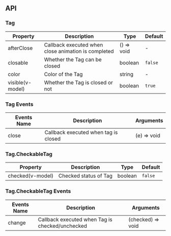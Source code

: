 

## API

### Tag

| Property | Description | Type | Default |
| -------- | ----------- | ---- | ------- |
| afterClose | Callback executed when close animation is completed | () => void | - |
| closable | Whether the Tag can be closed | boolean | `false` |
| color | Color of the Tag | string | - |
| visible(v-model) | Whether the Tag is closed or not | boolean | `true` |


### Tag Events
| Events Name | Description | Arguments |
| --- | --- | --- |
| close | Callback executed when tag is closed | (e) => void |

### Tag.CheckableTag

| Property | Description | Type | Default |
| -------- | ----------- | ---- | ------- |
| checked(v-model) | Checked status of Tag | boolean | `false` |

### Tag.CheckableTag Events
| Events Name | Description | Arguments |
| --- | --- | --- |
| change | Callback executed when Tag is checked/unchecked | (checked) => void |
